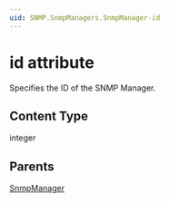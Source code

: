 ```yaml
---
uid: SNMP.SnmpManagers.SnmpManager-id
---
```


# id attribute

Specifies the ID of the SNMP Manager.

## Content Type

integer

## Parents

[SnmpManager](xref:SNMP.SnmpManagers.SnmpManager)
